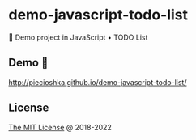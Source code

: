 # demo-javascript-todo-list

🚁 Demo project in JavaScript • TODO List

## Demo 🚀

<http://piecioshka.github.io/demo-javascript-todo-list/>

## License

[The MIT License](http://piecioshka.mit-license.org) @ 2018-2022
